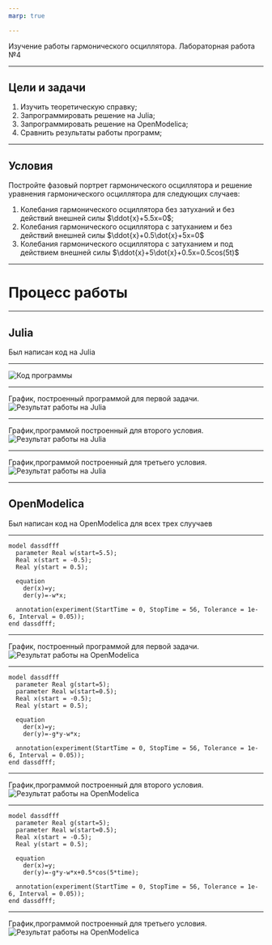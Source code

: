 ```yaml
---
marp: true

---
```

Изучение работы гармонического осциллятора.
Лабораторная работа №4

---

## Цели и задачи

1. Изучить теоретическую справку;
2. Запрограммировать решение на Julia;
3. Запрограммировать решение на OpenModelica;
4. Сравнить результаты работы программ;

---

## Условия

Постройте фазовый портрет гармонического осциллятора и решение уравнения гармонического осциллятора для следующих случаев:

1. Колебания гармонического осциллятора без затуханий и без действий внешней силы $\ddot{x}+5.5x=0$;
2. Колебания гармонического осциллятора c затуханием и без действий внешней силы $\ddot{x}+0.5\dot{x}+5x=0$
3. Колебания гармонического осциллятора c затуханием и под действием внешней силы $\ddot{x}+5\dot{x}+0.5x=0.5cos(5t)$

---

# Процесс работы

---

## Julia 

Был написан код на Julia 

---

![Код программы](./image/Screenshot_4.png )


---

График, построенный программой для первой задачи.
![Результат работы на Julia](./image/g1.png) 

---

График,программой построенный для второго условия.
![Результат работы на Julia](./image/g2.png) 

---

График,программой построенный для третьего условия.
![Результат работы на Julia](./image/g3.png) 

---

## OpenModelica 

Был написан код на OpenModelica для всех трех  слуучаев

---
```
model dassdfff
  parameter Real w(start=5.5);
  Real x(start = -0.5);
  Real y(start = 0.5);
  
  equation
    der(x)=y;
    der(y)=-w*x;
  
  annotation(experiment(StartTime = 0, StopTime = 56, Tolerance = 1e-6, Interval = 0.05));
end dassdfff;
```
---

График, построенный программой для первой задачи.
![Результат работы на OpenModelica](./image/Screenshot_1.png)

---
```
model dassdfff
  parameter Real g(start=5);
  parameter Real w(start=0.5);
  Real x(start = -0.5);
  Real y(start = 0.5);
  
  equation
    der(x)=y;
    der(y)=-g*y-w*x;
  
  annotation(experiment(StartTime = 0, StopTime = 56, Tolerance = 1e-6, Interval = 0.05));
end dassdfff;
```
---

График,программой построенный для второго условия.
![Результат работы на OpenModelica](./image/Screenshot_2.png)

---
```
model dassdfff
  parameter Real g(start=5);
  parameter Real w(start=0.5);
  Real x(start = -0.5);
  Real y(start = 0.5);
  
  equation
    der(x)=y;
    der(y)=-g*y-w*x+0.5*cos(5*time);
  
  annotation(experiment(StartTime = 0, StopTime = 56, Tolerance = 1e-6, Interval = 0.05));
end dassdfff;
```
---

График,программой построенный для третьего условия.
![Результат работы на OpenModelica](./image/Screenshot_3.png)